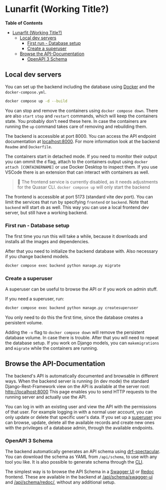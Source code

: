 # Lunarfit (Working Title?)


<!-- markdown-toc start - Don't edit this section. Run M-x markdown-toc-refresh-toc -->
**Table of Contents**

- [Lunarfit (Working Title?)](#lunarfit-working-title)
    - [Local dev servers](#local-dev-servers)
        - [First run - Database setup](#first-run---database-setup)
        - [Create a superuser](#create-a-superuser)
    - [Browse the API-Documentation](#browse-the-api-documentation)
        - [OpenAPI 3 Schema](#openapi-3-schema)

<!-- markdown-toc end -->

## Local dev servers

You can set up the backend including the database using [Docker](https://docs.docker.com/engine/install/) and the `docker-compose.yml`.

``` sh
docker compose up -d --build
```

You can stop and remove the containers using `docker compose down`. There are also `start` `stop` and `restart` commands, which will keep the containers state. You probably don't need these here. In case the containers are running the `up` command takes care of removing and rebuilding them.

The backend is accessible at port 8000. You can access the API endpoint documentation at <localhost:8000>. For more information look at the backend `Readme` and `Dockerfile`.

The containers start in detached mode. If you need to monitor their output you can ommit the `d` flag, attach to the containers output using `docker attach [CONTAINERNAME]` or use Docker Desktop to inspect them. If you use VSCode there is an extension that can interact with containers as well.

> 🙊 The frontend service is currently disabled, as it needs adjustments for the Quasar CLI. `docker compose up` will only start the backend

>>>
The frontend is accessible at port 5173 (standard vite dev port).
You can limit the services that run by specifying `frontend` or `backend`.
Note that `backend` will start `db` as well.
This way you can use a local frontend dev server, but still have a working backend.
>>>

### First run - Database setup

The first time you run this will take a while, because it downloads and installs all the images and dependencies.

After that you need to initialize the backend database with. Also necessary if you change backend models.

``` sh
docker compose exec backend python manage.py migrate
```

### Create a superuser

A superuser can be useful to browse the API or if you work on admin stuff.

If you need a superuser, run:
``` sh
docker compose exec backend python manage.py createsuperuser
```

You only need to do this the first time, since the database creates a persistent volume.

Adding the `-v` flag to `docker compose down` will remove the persistent database volume. In case there is trouble. After that you will need to repeat the database setup. If you work on Django models, you can `makemigrations` and `migrate` while the containers are running.

## Browse the API-Documentation

The backend's API is automatically documented and browsable in different ways.
When the backend server is running (in dev mode) the standard Django-Rest-Framework view on the API is available at the server root: <http://localhost:8000>
This page enables you to send HTTP requests to the running server and actually use the API.

You can log in with an existing user and view the API with the permissions of that user. For example logging in with a normal user account, you can only update or delete that specific user's data.
If you set up a [superuser](#create-a-superuser) you can browse, update, delete all the available records and create new ones with the privileges of a database admin, through the available endpoints.

### OpenAPI 3 Schema

The backend automatically generates an API schema using [drf-spectacular](https://drf-spectacular.readthedocs.io/en/latest/index.html).
You can download the schema as YAML from `/api/schema`, to use with any tool you like.
It is also possible to generate schema through the [CLI](https://drf-spectacular.readthedocs.io/en/latest/readme.html#take-it-for-a-spin).

The simplest way is to browse the API Schema in a [Swagger UI](https://swagger.io/tools/swagger-ui/) or [Redoc](https://redocly.github.io/redoc/) frontend. These are available in the backend at [/api/schema/swagger-ui](http://localhost:8000/api/schema/swagger-ui/) and [/api/schema/redoc/](http://localhost:8000/api/schema/redoc/), without any additional setup.
